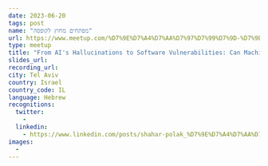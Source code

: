 ```yaml
---
date: 2023-06-20
tags: post
name: "מפתחים מחוץ לקופסה"
url: https://www.meetup.com/%D7%9E%D7%A4%D7%AA%D7%97%D7%99%D7%9D-%D7%9E%D7%97%D7%95%D7%A5-%D7%9C%D7%A7%D7%95%D7%A4%D7%A1%D7%94/events/293907878/
type: meetup
title: "From AI's Hallucinations to Software Vulnerabilities: Can Machines Dream of Secure Code?"
slides_url:
recording_url: 
city: Tel Aviv
country: Israel
country_code: IL
language: Hebrew
recognitions:
  twitter:
    - 
  linkedin:
    - https://www.linkedin.com/posts/shahar-polak_%D7%9E%D7%A4%D7%AA%D7%97%D7%99%D7%9D-%D7%9E%D7%97%D7%95%D7%A5-%D7%9C%D7%A7%D7%95%D7%A4%D7%A1%D7%94-%D7%9E%D7%99%D7%98%D7%90%D7%A4-%D7%A8%D7%91%D7%99%D7%A2%D7%99-tue-activity-7070024852031553537-EpEc?utm_source=share&utm_medium=member_desktop
images:
  - 
---
```

